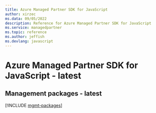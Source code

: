 ```yaml
---
title: Azure Managed Partner SDK for JavaScript
author: xirzec
ms.data: 09/05/2022
description: Reference for Azure Managed Partner SDK for JavaScript
ms.service: managedpartner
ms.topic: reference
ms.author: jeffish
ms.devlang: javascript
---
```

# Azure Managed Partner SDK for JavaScript - latest

## Management packages - latest
[!INCLUDE [mgmt-packages](managed-partner-mgmt-index.md)]